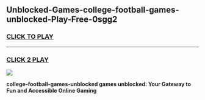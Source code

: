 
## Unblocked-Games-college-football-games-unblocked-Play-Free-0sgg2
<h3>
<a href="https://premium76.site?title=college-football-games-unblocked&ref=19M">CLICK TO PLAY</a></h3>
<hr>

<h3>
<a href="https://premium76.site?title=college-football-games-unblocked&ref=19M">CLICK 2 PLAY</a>
  
</h3>

<a href="https://premium76.site?title=college-football-games-unblocked&ref=19M"><img src="https://clearcache.store/games.png"></a>


**college-football-games-unblocked games unblocked: Your Gateway to Fun and Accessible Online Gaming**
